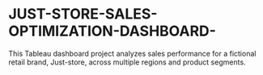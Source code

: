 # JUST-STORE-SALES-OPTIMIZATION-DASHBOARD-
This Tableau dashboard project analyzes sales performance for a fictional retail brand, Just-store, across multiple regions and product segments.
